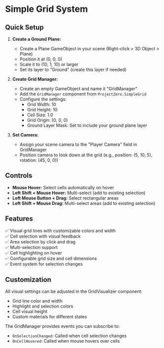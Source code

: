 # Simple Grid System

## Quick Setup

1. **Create a Ground Plane:**
   - Create a Plane GameObject in your scene (Right-click > 3D Object > Plane)
   - Position it at (0, 0, 0)
   - Scale it to (10, 1, 10) or larger
   - Set its layer to "Ground" (create this layer if needed)

2. **Create Grid Manager:**
   - Create an empty GameObject and name it "GridManager"
   - Add the `GridManager` component from `ProjectZero.SimpleGrid`
   - Configure the settings:
     - Grid Width: 10
     - Grid Height: 10
     - Cell Size: 1.0
     - Grid Origin: (0, 0, 0)
     - Ground Layer Mask: Set to include your ground plane layer

3. **Set Camera:**
   - Assign your scene camera to the "Player Camera" field in GridManager
   - Position camera to look down at the grid (e.g., position: (5, 10, 5), rotation: (45, 0, 0))

## Controls

- **Mouse Hover:** Select cells automatically on hover
- **Left Shift + Mouse Hover:** Multi-select (add to existing selection)
- **Left Mouse Button + Drag:** Select rectangular areas
- **Left Shift + Mouse Drag:** Multi-select areas (add to existing selection)

## Features

✅ Visual grid lines with customizable colors and width  
✅ Cell selection with visual feedback  
✅ Area selection by click and drag  
✅ Multi-selection support  
✅ Cell highlighting on hover  
✅ Configurable grid size and cell dimensions  
✅ Event system for selection changes  

## Customization

All visual settings can be adjusted in the GridVisualizer component:
- Grid line color and width
- Highlight and selection colors
- Cell visual height
- Custom materials for different states

The GridManager provides events you can subscribe to:
- `OnSelectionChanged`: Called when cell selection changes
- `OnCellHovered`: Called when mouse hovers over cells
